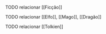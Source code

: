 
TODO relacionar [[Ficção]]

TODO relacionar [[Elfo]], [[Mago]], [[Dragão]]

TODO relacionar [[Tolkien]]

